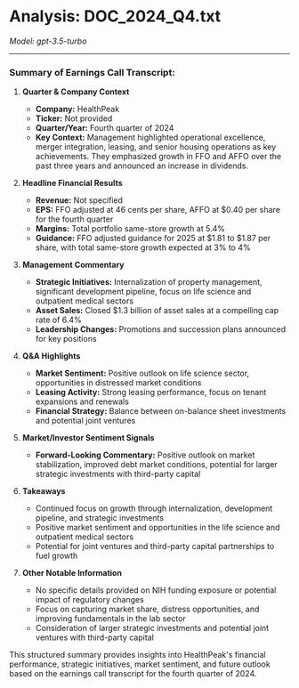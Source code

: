 # Analysis: DOC_2024_Q4.txt

*Model: gpt-3.5-turbo*

---

### Summary of Earnings Call Transcript:

1. **Quarter & Company Context**
   - **Company:** HealthPeak
   - **Ticker:** Not provided
   - **Quarter/Year:** Fourth quarter of 2024
   - **Key Context:** Management highlighted operational excellence, merger integration, leasing, and senior housing operations as key achievements. They emphasized growth in FFO and AFFO over the past three years and announced an increase in dividends.

2. **Headline Financial Results**
   - **Revenue:** Not specified
   - **EPS:** FFO adjusted at 46 cents per share, AFFO at $0.40 per share for the fourth quarter
   - **Margins:** Total portfolio same-store growth at 5.4%
   - **Guidance:** FFO adjusted guidance for 2025 at $1.81 to $1.87 per share, with total same-store growth expected at 3% to 4%

3. **Management Commentary**
   - **Strategic Initiatives:** Internalization of property management, significant development pipeline, focus on life science and outpatient medical sectors
   - **Asset Sales:** Closed $1.3 billion of asset sales at a compelling cap rate of 6.4%
   - **Leadership Changes:** Promotions and succession plans announced for key positions

4. **Q&A Highlights**
   - **Market Sentiment:** Positive outlook on life science sector, opportunities in distressed market conditions
   - **Leasing Activity:** Strong leasing performance, focus on tenant expansions and renewals
   - **Financial Strategy:** Balance between on-balance sheet investments and potential joint ventures

5. **Market/Investor Sentiment Signals**
   - **Forward-Looking Commentary:** Positive outlook on market stabilization, improved debt market conditions, potential for larger strategic investments with third-party capital

6. **Takeaways**
   - Continued focus on growth through internalization, development pipeline, and strategic investments
   - Positive market sentiment and opportunities in the life science and outpatient medical sectors
   - Potential for joint ventures and third-party capital partnerships to fuel growth

7. **Other Notable Information**
   - No specific details provided on NIH funding exposure or potential impact of regulatory changes
   - Focus on capturing market share, distress opportunities, and improving fundamentals in the lab sector
   - Consideration of larger strategic investments and potential joint ventures with third-party capital

This structured summary provides insights into HealthPeak's financial performance, strategic initiatives, market sentiment, and future outlook based on the earnings call transcript for the fourth quarter of 2024.